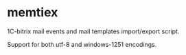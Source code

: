 memtiex
=======

1C-bitrix mail events and mail templates import/export script.

Support for both utf-8 and windows-1251 encodings.
